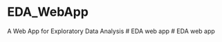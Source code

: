 # EDA_WebApp
A Web App for Exploratory Data Analysis
#   E D A   w e b   a p p  
 #   E D A   w e b   a p p  
 